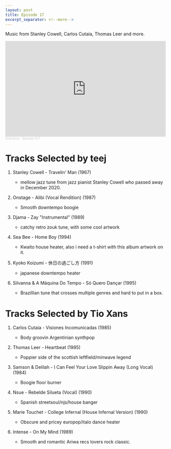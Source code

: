 ```yaml
---
layout: post
title: Episode 17
excerpt_separator: <!--more-->
---
```

Music from Stanley Cowell, Carlos Cutaia, Thomas Leer and more.

<iframe width="100%" height="300" scrolling="no" frameborder="no" allow="autoplay" src="https://w.soundcloud.com/player/?url=https%3A//api.soundcloud.com/tracks/980638885&color=%23ff5500&auto_play=false&hide_related=false&show_comments=true&show_user=true&show_reposts=false&show_teaser=true&visual=true"></iframe><div style="font-size: 10px; color: #cccccc;line-break: anywhere;word-break: normal;overflow: hidden;white-space: nowrap;text-overflow: ellipsis; font-family: Interstate,Lucida Grande,Lucida Sans Unicode,Lucida Sans,Garuda,Verdana,Tahoma,sans-serif;font-weight: 100;"><a href="https://soundcloud.com/onlyjamsradio" title="OnlyJams" target="_blank" style="color: #cccccc; text-decoration: none;">OnlyJams</a> · <a href="https://soundcloud.com/onlyjamsradio/episode-17" title="Episode #17" target="_blank" style="color: #cccccc; text-decoration: none;">Episode #17</a></div>
<!--more-->

# Tracks Selected by teej
01. Stanley Cowell - Travelin' Man (1967)
	* mellow jazz tune from jazz pianist Stanley Cowell who passed away in December 2020.

02. Onstage - Alibi (Vocal Rendition) (1987)
	* Smooth downtempo boogie

03. Djama - Zay "Instrumental" (1989)
	* catchy retro zouk tune, with some cool artwork

04. Sea Bee - Home Boy (1994)
	* Kwaito house heater, also i need a t-shirt with this album artwork on it.

05. Kyoko Koizumi - 休日の過ごし方 (1991)
	* japanese downtempo heater

06. Silvanna & A Máquina Do Tempo - Só Quero Dançar (1995)
	* Brazillian tune that crosses multiple genres and hard to put in a box. 

# Tracks Selected by Tio Xans 
01. Carlos Cutaia - Visiones Incomunicadas (1985)
	* Body groovin Argentinian synthpop

02. Thomas Leer - Heartbeat (1985)
	* Poppier side of the scottish leftfield/minwave legend

03. Samson & Delilah - I Can Feel Your Love Slippin Away (Long Vocal) (1984)
	* Boogie floor burner

04. Nsue - Rebelde Silueta (Vocal) (1990)
	* Spanish streetsoul/njs/house banger

05. Marie Touchet - College Infernal (House Infernal Version) (1990)
	* Obscure and pricey europop/italo dance heater

06. Intense - On My Mind (1989)
	* Smooth and romantic Ariwa recs lovers rock classic.
